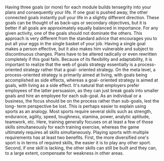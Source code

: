Having three goals (or  more)  for  each  module  builds  tensegrity into  your
plans and consequently your life. If one goal is pushed away, the other connected
goals instantly pull your life in a slightly different direction. These goals can be
thought of as back-ups or secondary objectives, but it is better if all goals are
approximately equally balanced in importance. For any given activity, one of the
goals should not dominate the others. This approach is very different from the
standard advice that encourages you to put all your eggs in the single basket of
your job. Having a single goal makes a person effective, but it also makes him
vulnerable  and  subject  to  discontinuous  changes.  Plans  have  to  be  altered
radically or even rewritten completely if this goal fails.
Because of its flexibility and adaptability, it is important to realize that the
web of goals strategy essentially is a process-oriented strategy rather that a goal-
oriented  strategy.  On  the  meta  level,  a  process-oriented  strategy  is  primarily
aimed at living, with goals being accomplished as side effects, whereas a goal-
oriented strategy is aimed at goals, with living as a side effect. It's natural that
employers prefer employees of the latter persuasion, as they can just break goals
into smaller goals and hire an employee for each sub-goal. As an individual or a
business, the focus should be on the process rather than sub-goals, lest the long-
term perspective be lost.
This  is  perhaps  easier  to  explain  using  sports  as  an  analogy.  Most  sports
require  several  skills  such  as  strength,  endurance,  agility,  speed,  toughness,
stamina,  power,  analytic  aptitude,  teamwork,  etc.  Here,  training  generally
focuses on at least a few of those skills simultaneously for each training exercise,
whereas the game ultimately requires all skills simultaneously. Playing sports
with multiple requirements has at least two benefits. First, the more diversified
one's sport is in terms of required skills, the easier it is to play any other sport.
Second, if one skill is lacking, the other skills can still be built and they can, to a
large extent, compensate for weakness in other areas.